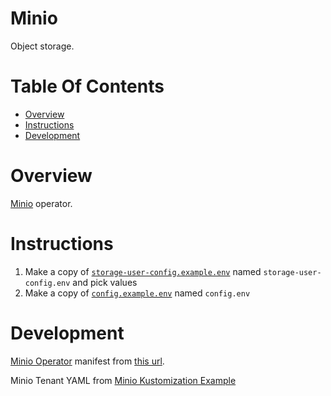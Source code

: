 # Minio
Object storage.

# Table Of Contents
- [Overview](#overview)
- [Instructions](#instructions)
- [Development](#development)

# Overview
[Minio](https://min.io/) operator.

# Instructions
1. Make a copy of [`storage-user-config.example.env`](./storage-user-config.example.env) named `storage-user-config.env` and pick values
2. Make a copy of [`config.example.env`](./config.example.env) named `config.env`

# Development
[Minio Operator](https://operatorhub.io/operator/minio-operator) manifest from [this url](https://operatorhub.io/install/minio-operator.yaml).

Minio Tenant YAML from [Minio Kustomization Example](https://github.com/minio/operator/tree/master/examples/kustomization/base)